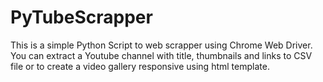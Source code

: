 # PyTubeScrapper
This is a simple Python Script to web scrapper using Chrome Web Driver.
You can extract a Youtube channel with title, thumbnails and links to CSV file or
to create a video gallery responsive using html template.
